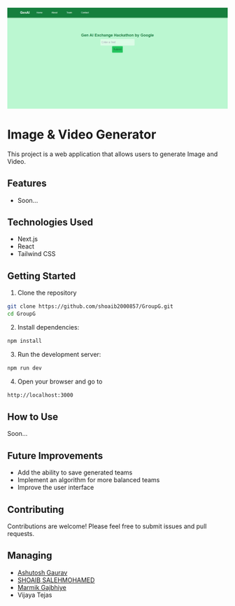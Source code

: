[<div><Img alt="big-image" src='public/hackathon.jpg'></div>](https://teamg-opal.vercel.app/)

# Image & Video Generator

This project is a web application that allows users to generate Image and Video.

## Features

- Soon...

## Technologies Used

- Next.js
- React
- Tailwind CSS

## Getting Started

1.  Clone the repository

```bash
git clone https://github.com/shoaib2000857/GroupG.git
cd GroupG
```

2.  Install dependencies:

```bash
npm install
```

3.  Run the development server:

```bash
npm run dev
```

4.  Open your browser and go to

```bash
http://localhost:3000
```

## How to Use

Soon...

## Future Improvements

- Add the ability to save generated teams
- Implement an algorithm for more balanced teams
- Improve the user interface

## Contributing

Contributions are welcome! Please feel free to submit issues and pull requests.

## Managing

- [Ashutosh Gaurav](https://www.linkedin.com/in/ashutosh-li)
- [SHOAIB SALEHMOHAMED](https://github.com/shoaib2000857)
- [Marmik Gajbhiye](https://github.com/Marmikgaj)
- Vijaya Tejas
